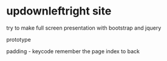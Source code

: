 # updownleftright site

try to make full screen presentation
with bootstrap and jquery

prototype

padding -
keycode
remember the page index to back
